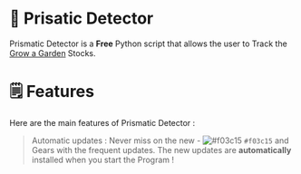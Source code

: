 # 🌱 Prisatic Detector
Prismatic Detector is a __Free__ Python script that allows the user to Track the [Grow a Garden](https://www.roblox.com/games/126884695634066/Grow-a-Garden) Stocks.

# 🗒️ Features
Here are the main features of Prismatic Detector : 
> Automatic updates : Never miss on the new - ![#f03c15](https://placehold.co/15x15/f03c15/f03c15.png) `#f03c15` and Gears with the frequent updates. The new updates are **automatically** installed when you start the Program !  
